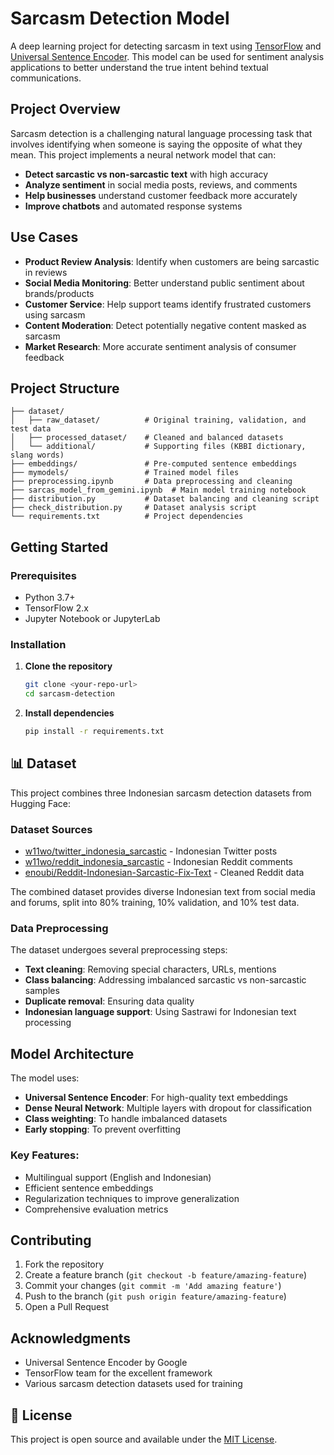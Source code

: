 # Sarcasm Detection Model

A deep learning project for detecting sarcasm in text using [TensorFlow](https://www.tensorflow.org/) and [Universal Sentence Encoder](https://www.kaggle.com/models/google/universal-sentence-encoder/tensorFlow2/multilingual-large). This model can be used for sentiment analysis applications to better understand the true intent behind textual communications.

## Project Overview

Sarcasm detection is a challenging natural language processing task that involves identifying when someone is saying the opposite of what they mean. This project implements a neural network model that can:

- **Detect sarcastic vs non-sarcastic text** with high accuracy
- **Analyze sentiment** in social media posts, reviews, and comments
- **Help businesses** understand customer feedback more accurately
- **Improve chatbots** and automated response systems

## Use Cases

- **Product Review Analysis**: Identify when customers are being sarcastic in reviews
- **Social Media Monitoring**: Better understand public sentiment about brands/products
- **Customer Service**: Help support teams identify frustrated customers using sarcasm
- **Content Moderation**: Detect potentially negative content masked as sarcasm
- **Market Research**: More accurate sentiment analysis of consumer feedback

## Project Structure

```
├── dataset/
│   ├── raw_dataset/          # Original training, validation, and test data
│   ├── processed_dataset/    # Cleaned and balanced datasets
│   └── additional/           # Supporting files (KBBI dictionary, slang words)
├── embeddings/               # Pre-computed sentence embeddings
├── mymodels/                 # Trained model files
├── preprocessing.ipynb       # Data preprocessing and cleaning
├── sarcas_model_from_gemini.ipynb  # Main model training notebook
├── distribution.py           # Dataset balancing and cleaning script
├── check_distribution.py     # Dataset analysis script
└── requirements.txt          # Project dependencies
```

## Getting Started

### Prerequisites

- Python 3.7+
- TensorFlow 2.x
- Jupyter Notebook or JupyterLab

### Installation

1. **Clone the repository**
   ```bash
   git clone <your-repo-url>
   cd sarcasm-detection
   ```

2. **Install dependencies**
   ```bash
   pip install -r requirements.txt
   ```

## 📊 Dataset

This project combines three Indonesian sarcasm detection datasets from Hugging Face:

### Dataset Sources

- [w11wo/twitter_indonesia_sarcastic](https://huggingface.co/datasets/w11wo/twitter_indonesia_sarcastic) - Indonesian Twitter posts
- [w11wo/reddit_indonesia_sarcastic](https://huggingface.co/datasets/w11wo/reddit_indonesia_sarcastic/tree/main/data) - Indonesian Reddit comments  
- [enoubi/Reddit-Indonesian-Sarcastic-Fix-Text](https://huggingface.co/datasets/enoubi/Reddit-Indonesian-Sarcastic-Fix-Text) - Cleaned Reddit data

The combined dataset provides diverse Indonesian text from social media and forums, split into 80% training, 10% validation, and 10% test data.

### Data Preprocessing

The dataset undergoes several preprocessing steps:
- **Text cleaning**: Removing special characters, URLs, mentions
- **Class balancing**: Addressing imbalanced sarcastic vs non-sarcastic samples
- **Duplicate removal**: Ensuring data quality
- **Indonesian language support**: Using Sastrawi for Indonesian text processing

## Model Architecture

The model uses:
- **Universal Sentence Encoder**: For high-quality text embeddings
- **Dense Neural Network**: Multiple layers with dropout for classification
- **Class weighting**: To handle imbalanced datasets
- **Early stopping**: To prevent overfitting

### Key Features:
- Multilingual support (English and Indonesian)
- Efficient sentence embeddings
- Regularization techniques to improve generalization
- Comprehensive evaluation metrics



## Contributing

1. Fork the repository
2. Create a feature branch (`git checkout -b feature/amazing-feature`)
3. Commit your changes (`git commit -m 'Add amazing feature'`)
4. Push to the branch (`git push origin feature/amazing-feature`)
5. Open a Pull Request

## Acknowledgments

- Universal Sentence Encoder by Google
- TensorFlow team for the excellent framework
- Various sarcasm detection datasets used for training


## 📝 License

This project is open source and available under the [MIT License](LICENSE).
